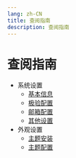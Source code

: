 ```yaml
---
lang: zh-CN
title: 查阅指南
description: 查阅指南
---
```


# 查阅指南

-   系统设置
    -   [基本信息](./BasicInformation.md)
    -   [极验配置](https://forum.lovecards.cn/d/41)
    -   [邮箱配置](./EmailSet.md)
    -   [其他设置](./OtherSetting.md)
-   外观设置
    -   [主题安装](./ThemeAdd.md)
    -   [主题配置](./ThemeSetting.md)



